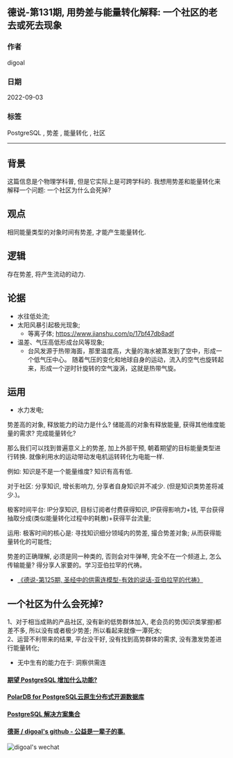 ## 德说-第131期, 用势差与能量转化解释: 一个社区的老去或死去现象
                                
### 作者                                
digoal                                
                                
### 日期                                
2022-09-03                              
                                
### 标签                                
PostgreSQL , 势差 , 能量转化 , 社区                    
                                
----                                
                                
## 背景    
这篇信息是个物理学科普, 但是它实际上是可跨学科的. 我想用势差和能量转化来解释一个问题: 一个社区为什么会死掉?     
  
## 观点  
相同能量类型的对象时间有势差, 才能产生能量转化.    
  
## 逻辑  
存在势差, 将产生流动的动力.    
  
## 论据  
- 水往低处流;     
- 太阳风暴引起极光现象;   
    - 等离子体;   https://www.jianshu.com/p/17bf47db8adf    
- 温差、气压高低形成台风等现象;    
    - 台风发源于热带海面，那里温度高，大量的海水被蒸发到了空中，形成一个低气压中心。 随着气压的变化和地球自身的运动，流入的空气也旋转起来，形成一个逆时针旋转的空气漩涡，这就是热带气旋。  
  
## 运用  
- 水力发电;   
  
势差高的对象, 释放能力的动力是什么?  储能高的对象有释放能量, 获得其他维度能量的需求? 完成能量转化?    
  
那么我们可以找到普遍意义上的势差, 加上外部干预, 朝着期望的目标能量类型进行转换.  就像利用水的运动带动发电机运转转化为电能一样.     
  
例如: 知识是不是一个能量维度? 知识有高有低.    
  
对于社区: 分享知识, 增长影响力, 分享者自身知识并不减少.  (但是知识类势差将减少.)。  
  
极客时间平台: IP分享知识, 目标订阅者付费获得知识, IP获得影响力+钱, 平台获得抽取分成(类似能量转化过程中的耗散)+获得平台流量;  
  
运用: 极客时间的核心是: 寻找知识细分领域内的势差, 撮合势差对象; 从而获得能量转化的可能性;   
  
势差的正确理解, 必须是同一种类的, 否则会对牛弹琴, 完全不在一个频道上, 怎么传输能量? 得分享人家要的。学习亚伯拉罕的代祷。  
- [《德说-第125期, 圣经中的供需连模型-有效的说话-亚伯拉罕的代祷》](../202208/20220819_02.md)    
  
## 一个社区为什么会死掉?   
1、对于相当成熟的产品社区, 没有新的低势群体加入, 老会员的势(知识类掌握)都差不多, 所以没有或者极少势差; 所以看起来就像一潭死水;   
2、运营不利带来的结果, 平台没干好, 没有找到高势群体的需求, 没有激发势差进行能量转化;    
- 无中生有的能力在于: 洞察供需连    
  
  
#### [期望 PostgreSQL 增加什么功能?](https://github.com/digoal/blog/issues/76 "269ac3d1c492e938c0191101c7238216")
  
  
#### [PolarDB for PostgreSQL云原生分布式开源数据库](https://github.com/ApsaraDB/PolarDB-for-PostgreSQL "57258f76c37864c6e6d23383d05714ea")
  
  
#### [PostgreSQL 解决方案集合](https://yq.aliyun.com/topic/118 "40cff096e9ed7122c512b35d8561d9c8")
  
  
#### [德哥 / digoal's github - 公益是一辈子的事.](https://github.com/digoal/blog/blob/master/README.md "22709685feb7cab07d30f30387f0a9ae")
  
  
![digoal's wechat](../pic/digoal_weixin.jpg "f7ad92eeba24523fd47a6e1a0e691b59")
  
